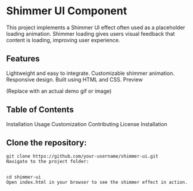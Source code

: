 # Shimmer UI Component
This project implements a Shimmer UI effect often used as a placeholder loading animation. Shimmer loading gives users visual feedback that content is loading, improving user experience.

## Features
Lightweight and easy to integrate.
Customizable shimmer animation.
Responsive design.
Built using HTML and CSS.
Preview

(Replace with an actual demo gif or image)

## Table of Contents
Installation
Usage
Customization
Contributing
License
Installation

## Clone the repository:

    git clone https://github.com/your-username/shimmer-ui.git
    Navigate to the project folder:


    cd shimmer-ui
    Open index.html in your browser to see the shimmer effect in action.
